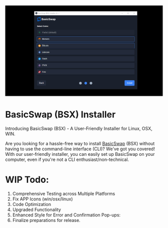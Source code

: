 ![BasicswapDEX Preview](.github-readme/basicswap_header.jpg)

# BasicSwap (BSX) Installer

Introducing BasicSwap (BSX) - A User-Friendly Installer for Linux, OSX, WIN.

Are you looking for a hassle-free way to install [BasicSwap]([http://www.basicswap.io](https://basicswapdex.com/)) (BSX) without having to use the command-line interface (CLI)? We've got you covered! With our user-friendly installer, you can easily set up BasicSwap on your computer, even if you're not a CLI enthusiast/non-technical. 

# WIP Todo:
1. Comprehensive Testing across Multiple Platforms
2. Fix APP Icons (win/osx/linux)
3. Code Optimization
4. Upgraded Functionality
5. Enhanced Style for Error and Confirmation Pop-ups:
6. Finalize preparations for release.
